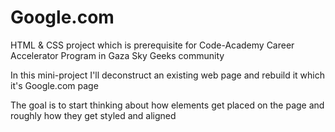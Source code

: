 # Google.com
HTML &amp; CSS project which is prerequisite for Code-Academy Career Accelerator Program in Gaza Sky Geeks community 

In this mini-project I'll deconstruct an existing web page and rebuild it which it's Google.com page

The goal is to start thinking about how elements get placed on the page and roughly how they get styled and aligned


